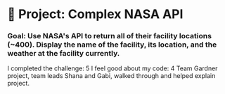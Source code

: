 # 🚀 Project: Complex NASA API

### Goal: Use NASA's API to return all of their facility locations (~400). Display the name of the facility, its location, and the weather at the facility currently. 

I completed the challenge: 5
I feel good about my code: 4
Team Gardner project, team leads Shana and Gabi, walked through and helped explain project.
